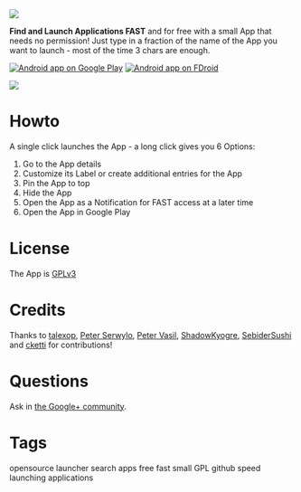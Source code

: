 <a href="https://play.google.com/store/apps/details?id=org.ligi.fast" target="_blank">
<img src="https://i.imgsafe.org/12/1265d5cb26.png"></a>

**Find and Launch Applications FAST** and for free with a small App that needs no permission!
Just type in a fraction of the name of the App you want to launch - most of the time 3 chars are enough.

[![Android app on Google Play](http://ligi.de/img/play_badge.png)](https://play.google.com/store/apps/details?id=org.ligi.fast)
[![Android app on FDroid](http://ligi.de/img/fdroid_badge.png)](https://f-droid.org/repository/browse/?fdid=org.ligi.fast)

<img src="https://raw.github.com/ligi/FAST/master/promo/qr_googleplay.png"/>

Howto
=====

A single click launches the App - a long click gives you 6 Options:
 1. Go to the App details
 2. Customize its Label or create additional entries for the App
 3. Pin the App to top
 4. Hide the App
 5. Open the App as a Notification for FAST access at a later time
 6. Open the App in Google Play


License
=======

The App is <a href="http://gplv3.fsf.org/">GPLv3</a>

Credits
=======

Thanks to <a href="https://github.com/talexop">talexop</a>, <a href="https://github.com/pserwylo">Peter Serwylo</a>, <a href="http://www.petervasil.net">Peter Vasil</a>, <a href="https://github.com/ShadowKyogre">ShadowKyogre</a>, <a href="https://github.com/SebiderSushi">SebiderSushi</a> and <a href="http://cketti.de">cketti</a> for contributions!

Questions
=========

Ask in <a href="https://plus.google.com/communities/112187848303586328902">the Google+ community</a>.

Tags
====

opensource launcher search apps free fast small GPL github speed launching applications
